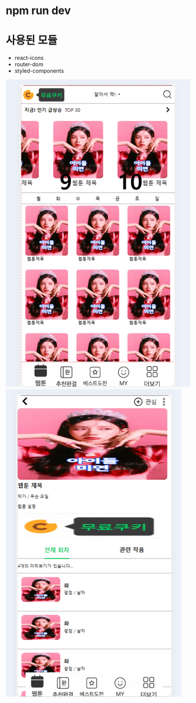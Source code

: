 # npm run dev

# 사용된 모듈

- react-icons
- router-dom
- styled-components

![메인 이미지](/img/메인.png)
![에피소드 이미지](/img/에피소드.png)
